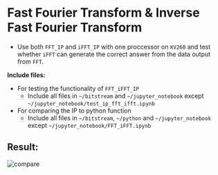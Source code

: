 # Fast Fourier Transform & Inverse Fast Fourier Transform

- Use both `FFT_IP` and `iFFT_IP` with one proccessor on `KV260` and test whether `iFFT` can generate the correct answer from the data output from `FFT`.

**Include files:**

- For testing the functionality of `FFT_iFFT_IP`
  - Include all files in `~/bitstream` and `~/jupyter_notebook` except `~/jupyter_notebook/test_ip_fft_ifft.ipynb`
- For comparing the IP to python function
  - Include all files in `~/bitstream`, `~/python` and `~/jupyter_notebook` except `~/jupyter_notebook/FFT_iFFT.ipynb`

## Result:
![compare](https://github.com/vic9112/PQC_Falcon/assets/137171415/829bc74b-2671-4dc7-8900-77709defa61f)


